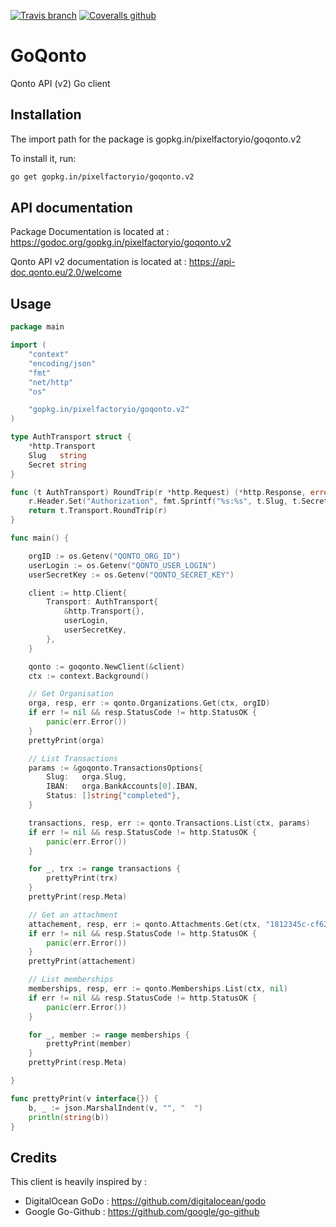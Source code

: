 [![Travis branch](https://img.shields.io/travis/pixelfactoryio/goqonto/v2.svg?style=flat-square)](https://travis-ci.org/pixelfactoryio/goqonto)
[![Coveralls github](https://img.shields.io/coveralls/github/pixelfactoryio/goqonto.svg)](https://coveralls.io/github/pixelfactoryio/goqonto)

# GoQonto
Qonto API (v2) Go client

## Installation

The import path for the package is gopkg.in/pixelfactoryio/goqonto.v2

To install it, run:

```bash
go get gopkg.in/pixelfactoryio/goqonto.v2
```

## API documentation

Package Documentation is located at : https://godoc.org/gopkg.in/pixelfactoryio/goqonto.v2

Qonto API v2 documentation is located at : https://api-doc.qonto.eu/2.0/welcome

## Usage

```go
package main

import (
	"context"
	"encoding/json"
	"fmt"
	"net/http"
	"os"

	"gopkg.in/pixelfactoryio/goqonto.v2"
)

type AuthTransport struct {
	*http.Transport
	Slug   string
	Secret string
}

func (t AuthTransport) RoundTrip(r *http.Request) (*http.Response, error) {
	r.Header.Set("Authorization", fmt.Sprintf("%s:%s", t.Slug, t.Secret))
	return t.Transport.RoundTrip(r)
}

func main() {

	orgID := os.Getenv("QONTO_ORG_ID")
	userLogin := os.Getenv("QONTO_USER_LOGIN")
	userSecretKey := os.Getenv("QONTO_SECRET_KEY")

	client := http.Client{
		Transport: AuthTransport{
			&http.Transport{},
			userLogin,
			userSecretKey,
		},
	}

	qonto := goqonto.NewClient(&client)
	ctx := context.Background()

	// Get Organisation
	orga, resp, err := qonto.Organizations.Get(ctx, orgID)
	if err != nil && resp.StatusCode != http.StatusOK {
		panic(err.Error())
	}
	prettyPrint(orga)

	// List Transactions
	params := &goqonto.TransactionsOptions{
		Slug:   orga.Slug,
		IBAN:   orga.BankAccounts[0].IBAN,
		Status: []string{"completed"},
	}

	transactions, resp, err := qonto.Transactions.List(ctx, params)
	if err != nil && resp.StatusCode != http.StatusOK {
		panic(err.Error())
	}

	for _, trx := range transactions {
		prettyPrint(trx)
	}
	prettyPrint(resp.Meta)

	// Get an attachment
	attachement, resp, err := qonto.Attachments.Get(ctx, "1812345c-cf62-49a0-bbb0-f654321678")
	if err != nil && resp.StatusCode != http.StatusOK {
		panic(err.Error())
	}
	prettyPrint(attachement)

	// List memberships
	memberships, resp, err := qonto.Memberships.List(ctx, nil)
	if err != nil && resp.StatusCode != http.StatusOK {
		panic(err.Error())
	}

	for _, member := range memberships {
		prettyPrint(member)
	}
	prettyPrint(resp.Meta)

}

func prettyPrint(v interface{}) {
	b, _ := json.MarshalIndent(v, "", "  ")
	println(string(b))
}
```

## Credits

This client is heavily inspired by :
- DigitalOcean GoDo : https://github.com/digitalocean/godo
- Google Go-Github : https://github.com/google/go-github
